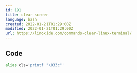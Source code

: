 ```yaml
---
id: 191
title: clear screen
language: bash
created: 2022-01-21T01:29:00Z
modified: 2022-01-21T01:29:00Z
url: https://linoxide.com/commands-clear-linux-terminal/
---
```


## Code

```bash
alias cls='printf "\033c"'
```

<!-- end -->

